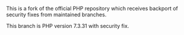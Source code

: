 This is a fork of the official PHP repository which receives backport of security fixes from maintained branches.

This branch is PHP version 7.3.31 with security fix.
